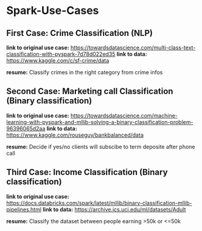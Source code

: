 # Spark-Use-Cases

## First Case: Crime Classification (NLP)

**link to original use case:** https://towardsdatascience.com/multi-class-text-classification-with-pyspark-7d78d022ed35
**link to data:** https://www.kaggle.com/c/sf-crime/data

**resume:** Classify crimes in the right category from crime infos


## Second Case: Marketing call Classification (Binary classification)

**link to original use case:**  https://towardsdatascience.com/machine-learning-with-pyspark-and-mllib-solving-a-binary-classification-problem-96396065d2aa
**link to data:** https://www.kaggle.com/rouseguy/bankbalanced/data

**resume:** Decide if yes/no clients will subscibe to term deposite after phone call


## Third Case: Income Classification (Binary classification)

**link to original use case:** https://docs.databricks.com/spark/latest/mllib/binary-classification-mllib-pipelines.html
**link to data:** https://archive.ics.uci.edu/ml/datasets/Adult

**resume:** Classify the dataset between people earning >50k or <=50k 

